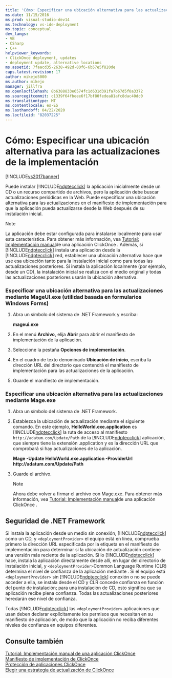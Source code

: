 ```yaml
---
title: 'Cómo: Especificar una ubicación alternativa para las actualizaciones de implementación Microsoft Docs'
ms.date: 11/15/2016
ms.prod: visual-studio-dev14
ms.technology: vs-ide-deployment
ms.topic: conceptual
dev_langs:
- VB
- CSharp
- C++
helpviewer_keywords:
- ClickOnce deployment, updates
- deployment update, alternative locations
ms.assetid: 7faacd35-2638-492d-80f6-6b57e5f820de
caps.latest.revision: 17
author: mikejo5000
ms.author: mikejo
manager: jillfra
ms.openlocfilehash: 8b6388833e6574fc1d631d391fa7b67d5f0a3372
ms.sourcegitcommit: c1339f64fbeee6f17bf80fedea81afc8dac40dc0
ms.translationtype: MT
ms.contentlocale: es-ES
ms.lasthandoff: 04/22/2020
ms.locfileid: "82037225"
---
```

# <a name="how-to-specify-an-alternate-location-for-deployment-updates"></a>Cómo: Especificar una ubicación alternativa para las actualizaciones de la implementación
[!INCLUDE[vs2017banner](../includes/vs2017banner.md)]

Puede instalar [!INCLUDE[ndptecclick](../includes/ndptecclick-md.md)] la aplicación inicialmente desde un CD o un recurso compartido de archivos, pero la aplicación debe buscar actualizaciones periódicas en la Web. Puede especificar una ubicación alternativa para las actualizaciones en el manifiesto de implementación para que la aplicación pueda actualizarse desde la Web después de su instalación inicial.  
  
> [!NOTE]
> La aplicación debe estar configurada para instalarse localmente para usar esta característica. Para obtener más información, vea [Tutorial: Implementación manual](../deployment/walkthrough-manually-deploying-a-clickonce-application.md)de una aplicación ClickOnce . Además, si [!INCLUDE[ndptecclick](../includes/ndptecclick-md.md)] instala una aplicación desde la [!INCLUDE[ndptecclick](../includes/ndptecclick-md.md)] red, establecer una ubicación alternativa hace que use esa ubicación tanto para la instalación inicial como para todas las actualizaciones posteriores. Si instala la aplicación localmente (por ejemplo, desde un CD), la instalación inicial se realiza con el medio original y todas las actualizaciones posteriores usarán la ubicación alternativa.  
  
### <a name="specifying-an-alternate-location-for-updates-by-using-mageuiexe-windows-forms-based-utility"></a>Especificar una ubicación alternativa para las actualizaciones mediante MageUI.exe (utilidad basada en formularios Windows Forms)  
  
1. Abra un símbolo del sistema de .NET Framework y escriba:  
  
     **mageui.exe**  
  
2. En el menú **Archivo,** elija **Abrir** para abrir el manifiesto de implementación de la aplicación.  
  
3. Seleccione la pestaña **Opciones de implementación**.  
  
4. En el cuadro de texto denominado **Ubicación de inicio**, escriba la dirección URL del directorio que contendrá el manifiesto de implementación para las actualizaciones de la aplicación.  
  
5. Guarde el manifiesto de implementación.  
  
### <a name="specifying-an-alternate-location-for-updates-by-using-mageexe"></a>Especificar una ubicación alternativa para las actualizaciones mediante Mage.exe  
  
1. Abra un símbolo del sistema de .NET Framework.  
  
2. Establezca la ubicación de actualización mediante el siguiente comando. En este ejemplo, **HelloWorld.exe.application** es [!INCLUDE[ndptecclick](../includes/ndptecclick-md.md)] la ruta de acceso al manifiesto `http://adatum.com/Update/Path` de la [!INCLUDE[ndptecclick](../includes/ndptecclick-md.md)] aplicación, que siempre tiene la extensión .application y es la dirección URL que comprobará si hay actualizaciones de la aplicación.  
  
     **Mage -Update HelloWorld.exe.application -ProviderUrl http:\//adatum.com/Update/Path**  
  
3. Guarde el archivo.  
  
    > [!NOTE]
    > Ahora debe volver a firmar el archivo con Mage.exe. Para obtener más información, vea [Tutorial: Implementación manual](../deployment/walkthrough-manually-deploying-a-clickonce-application.md)de una aplicación ClickOnce .  
  
## <a name="net-framework-security"></a>Seguridad de .NET Framework  
 Si instala la aplicación desde un medio sin conexión, [!INCLUDE[ndptecclick](../includes/ndptecclick-md.md)] como un CD, y `<deploymentProvider>` el equipo está en línea, comprueba primero la dirección URL especificada por la etiqueta en el manifiesto de implementación para determinar si la ubicación de actualización contiene una versión más reciente de la aplicación. Si lo [!INCLUDE[ndptecclick](../includes/ndptecclick-md.md)] hace, instala la aplicación directamente desde allí, en lugar del directorio de instalación inicial, y `<deploymentProvider>`Common Language Runtime (CLR) determina el nivel de confianza de la aplicación mediante . Si el equipo está `<deploymentProvider>` sin [!INCLUDE[ndptecclick](../includes/ndptecclick-md.md)] conexión o no se puede acceder a ella, se instala desde el CD y CLR concede confianza en función del punto de instalación; para una instalación de CD, esto significa que su aplicación recibe plena confianza. Todas las actualizaciones posteriores heredarán ese nivel de confianza.  
  
 Todas [!INCLUDE[ndptecclick](../includes/ndptecclick-md.md)] las `<deploymentProvider>` aplicaciones que usan deben declarar explícitamente los permisos que necesitan en su manifiesto de aplicación, de modo que la aplicación no reciba diferentes niveles de confianza en equipos diferentes.  
  
## <a name="see-also"></a>Consulte también  
 [Tutorial: Implementación manual de una aplicación ClickOnce](../deployment/walkthrough-manually-deploying-a-clickonce-application.md)   
 [Manifiesto de implementación de ClickOnce](../deployment/clickonce-deployment-manifest.md)   
 [Protección de aplicaciones ClickOnce](../deployment/securing-clickonce-applications.md)   
 [Elegir una estrategia de actualización de ClickOnce](../deployment/choosing-a-clickonce-update-strategy.md)
